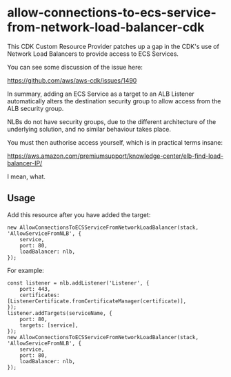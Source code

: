 # allow-connections-to-ecs-service-from-network-load-balancer-cdk

This CDK Custom Resource Provider patches up a gap in the CDK's use of Network Load Balancers to provide access to ECS Services.

You can see some discussion of the issue here:

https://github.com/aws/aws-cdk/issues/1490

In summary, adding an ECS Service as a target to an ALB Listener automatically alters the destination security group to allow access from the ALB security group.

NLBs do not have security groups, due to the different architecture of the underlying solution, and no similar behaviour takes place.

You must then authorise access yourself, which is in practical terms insane:

https://aws.amazon.com/premiumsupport/knowledge-center/elb-find-load-balancer-IP/

I mean, what.

## Usage

Add this resource after you have added the target:

    new AllowConnectionsToECSServiceFromNetworkLoadBalancer(stack, 'AllowServiceFromNLB', {
        service,
        port: 80,
        loadBalancer: nlb,
    });

For example:

    const listener = nlb.addListener('Listener', {
        port: 443,
        certificates: [ListenerCertificate.fromCertificateManager(certificate)],
    });
    listener.addTargets(serviceName, {
        port: 80,
        targets: [service],
    });
    new AllowConnectionsToECSServiceFromNetworkLoadBalancer(stack, 'AllowServiceFromNLB', {
        service,
        port: 80,
        loadBalancer: nlb,
    });

